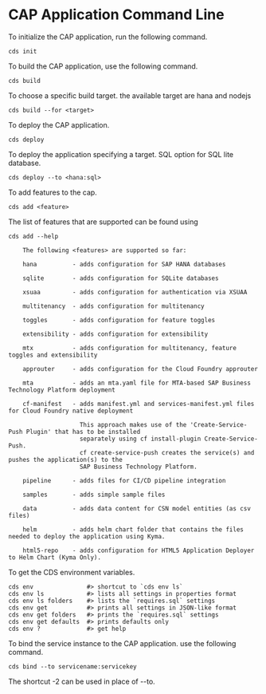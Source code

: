 # CAP Application Command Line

To initialize the CAP application, run the following command. 
```
cds init
```

To build the CAP application, use the following command. 
```
cds build
```

To choose a specific build target. the available target are hana and nodejs
```
cds build --for <target>
```

To deploy the CAP application. 
```
cds deploy 
```

To deploy the application specifying a target. SQL option for SQL lite database.
```
cds deploy --to <hana:sql>
```

To add features to the cap. 
```
cds add <feature>
```

The list of features that are supported can be found using 

```
cds add --help
```

```
    The following <features> are supported so far:

    hana          - adds configuration for SAP HANA databases

    sqlite        - adds configuration for SQLite databases

    xsuaa         - adds configuration for authentication via XSUAA

    multitenancy  - adds configuration for multitenancy

    toggles       - adds configuration for feature toggles

    extensibility - adds configuration for extensibility

    mtx           - adds configuration for multitenancy, feature toggles and extensibility

    approuter     - adds configuration for the Cloud Foundry approuter

    mta           - adds an mta.yaml file for MTA-based SAP Business Technology Platform deployment

    cf-manifest   - adds manifest.yml and services-manifest.yml files for Cloud Foundry native deployment

                    This approach makes use of the 'Create-Service-Push Plugin' that has to be installed
                    separately using cf install-plugin Create-Service-Push.
                    cf create-service-push creates the service(s) and pushes the application(s) to the
                    SAP Business Technology Platform.

    pipeline      - adds files for CI/CD pipeline integration

    samples       - adds simple sample files

    data          - adds data content for CSN model entities (as csv files)

    helm          - adds helm chart folder that contains the files needed to deploy the application using Kyma.

    html5-repo    - adds configuration for HTML5 Application Deployer to Helm Chart (Kyma Only).
```

To get the CDS environment variables. 

```
cds env               #> shortcut to `cds env ls`
cds env ls            #> lists all settings in properties format
cds env ls folders    #> lists the `requires.sql` settings
cds env get           #> prints all settings in JSON-like format
cds env get folders   #> prints the `requires.sql` settings
cds env get defaults  #> prints defaults only
cds env ?             #> get help
```

To bind the service instance to the CAP application. use the following command. 
```
cds bind --to servicename:servicekey
```
The shortcut -2 can be used in place of --to. 

